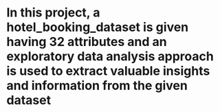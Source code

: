 # In this project, a hotel_booking_dataset is given having 32 attributes and an exploratory data analysis approach is used to extract valuable insights and information from the given dataset
